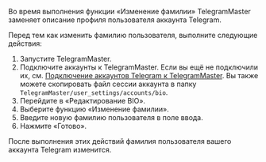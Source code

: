 Во время выполнения функции «Изменение фамилии» TelegramMaster заменяет описание профиля пользователя аккаунта Telegram.

Перед тем как изменить фамилию пользователя, выполните следующие действия:

1. Запустите TelegramMaster.
2. Подключите аккаунты к TelegramMaster. Если вы ещё не подключили их, см. [Подключение аккаунтов Telegram к TelegramMaster](https://github.com/pyadrus/telegram_bot_smm/blob/main/docs/%D0%9F%D0%BE%D0%B4%D0%BA%D0%BB%D1%8E%D1%87%D0%B5%D0%BD%D0%B8%D0%B5_%D0%B0%D0%BA%D0%BA%D0%B0%D1%83%D0%BD%D1%82%D0%BE%D0%B2/%D0%9F%D0%BE%D0%B4%D0%BA%D0%BB%D1%8E%D1%87%D0%B5%D0%BD%D0%B8%D0%B5_%D0%B0%D0%BA%D0%BA%D0%B0%D1%83%D0%BD%D1%82%D0%BE%D0%B2.md). Вы также можете скопировать файл сессии аккаунта в папку `TelegramMaster/user_settings/accounts/bio`.
3. Перейдите в «Редактирование BIO».
4. Выберите функцию «Изменение фамилии».
5. Введите новую фамилию пользователя в поле ввода.
6. Нажмите «Готово».

После выполнения этих действий фамилия пользователя вашего аккаунта Telegram изменится.
